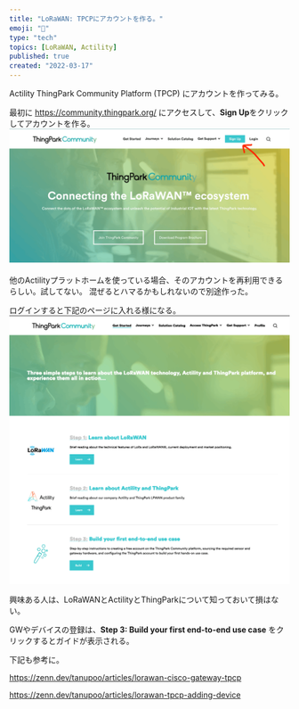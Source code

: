 ```yaml
---
title: "LoRaWAN: TPCPにアカウントを作る。"
emoji: "🦝"
type: "tech"
topics: [LoRaWAN, Actility]
published: true
created: "2022-03-17"
---
```


Actility ThingPark Community Platform (TPCP) にアカウントを作ってみる。

最初に https://community.thingpark.org/ にアクセスして、**Sign Up**をクリックしてアカウントを作る。
![](/images/lorawan-cisco-gateway-tpcp-001.png)

他のActilityプラットホームを使っている場合、そのアカウントを再利用できるらしい。試してない。
混ぜるとハマるかもしれないので別途作った。

ログインすると下記のページに入れる様になる。
![](/images/lorawan-cisco-gateway-tpcp-002.png)

興味ある人は、LoRaWANとActilityとThingParkについて知っておいて損はない。

GWやデバイスの登録は、**Step 3: Build your first end-to-end use case** をクリックするとガイドが表示される。

下記も参考に。

https://zenn.dev/tanupoo/articles/lorawan-cisco-gateway-tpcp

https://zenn.dev/tanupoo/articles/lorawan-tpcp-adding-device

